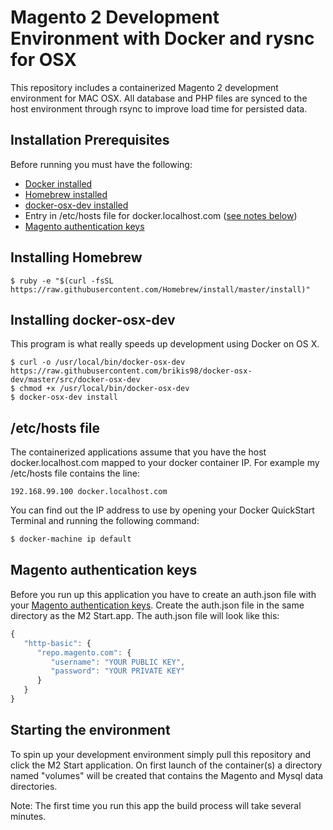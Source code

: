 # Magento 2 Development Environment with Docker and rysnc for OSX

This repository includes a containerized Magento 2 development environment for MAC OSX.  All database and PHP files are synced to the host environment through rsync to improve load time for persisted data.

## Installation Prerequisites

Before running you must have the following:

* [Docker installed](https://docs.docker.com/mac/step_one/)
* [Homebrew installed](#installing-homebrew)
* [docker-osx-dev installed](#installing-docker-osx-dev)
* Entry in /etc/hosts file for docker.localhost.com ([see notes below](#etchosts-file))
* [Magento authentication keys](#magento-authentication-keys)

## Installing Homebrew

```
$ ruby -e "$(curl -fsSL https://raw.githubusercontent.com/Homebrew/install/master/install)"
```

## Installing docker-osx-dev

This program is what really speeds up development using Docker on OS X.  

```
$ curl -o /usr/local/bin/docker-osx-dev https://raw.githubusercontent.com/brikis98/docker-osx-dev/master/src/docker-osx-dev
$ chmod +x /usr/local/bin/docker-osx-dev
$ docker-osx-dev install
```

## /etc/hosts file

The containerized applications assume that you have the host docker.localhost.com mapped to your docker container IP.  For example my /etc/hosts file contains the line:

```
192.168.99.100 docker.localhost.com
```

You can find out the IP address to use by opening your Docker QuickStart Terminal and running the following command:

```bash
$ docker-machine ip default
```
 
## Magento authentication keys

Before you run up this application you have to create an auth.json file with your [Magento authentication keys](http://devdocs.magento.com/guides/v2.0/install-gde/prereq/connect-auth.html).  Create the auth.json file in the same directory as the M2 Start.app.  The auth.json file will look like this:

```javascript
{
   "http-basic": {
      "repo.magento.com": {
         "username": "YOUR PUBLIC KEY",
         "password": "YOUR PRIVATE KEY"
      }
   }
}
```

## Starting the environment

To spin up your development environment simply pull this repository and click the M2 Start application.  On first launch of the container(s) a directory named "volumes" will be created that contains the Magento and Mysql data directories. 

Note: The first time you run this app the build process will take several minutes.
